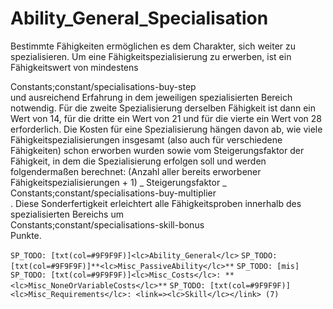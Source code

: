 # Ability_General_Specialisation

Bestimmte Fähigkeiten ermöglichen es dem Charakter, sich weiter zu spezialisieren. Um eine Fähigkeitspezialisierung zu erwerben, ist ein Fähigkeitswert von mindestens <dt>Constants;constant/specialisations-buy-step</dt> und ausreichend Erfahrung in dem jeweiligen spezialisierten Bereich notwendig. Für die zweite Spezialisierung derselben Fähigkeit ist dann ein Wert von 14, für die dritte ein Wert von 21 und für die vierte ein Wert von 28 erforderlich. Die Kosten für eine Spezialisierung hängen davon ab, wie viele Fähigkeitspezialisierungen insgesamt (also auch für verschiedene Fähigkeiten) schon erworben wurden sowie vom Steigerungsfaktor der Fähigkeit, in dem die Spezialisierung erfolgen soll und werden folgendermaßen berechnet: (Anzahl aller bereits erworbener Fähigkeitspezialisierungen + 1) _ Steigerungsfaktor _ <dt>Constants;constant/specialisations-buy-multiplier</dt>. Diese Sonderfertigkeit erleichtert alle Fähigkeitsproben innerhalb des spezialisierten Bereichs um <dt>Constants;constant/specialisations-skill-bonus</dt> Punkte.

`SP_TODO: [txt(col=#9F9F9F)]<lc>Ability_General</lc>`
`SP_TODO: [txt(col=#9F9F9F)]**<lc>Misc_PassiveAbility</lc>**`
`SP_TODO: [mis]`
`SP_TODO: [txt(col=#9F9F9F)]<lc>Misc_Costs</lc>: **<lc>Misc_NoneOrVariableCosts</lc>**`
`SP_TODO: [txt(col=#9F9F9F)]<lc>Misc_Requirements</lc>: <link=><lc>Skill</lc></link> (7)`
